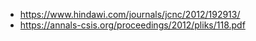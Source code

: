 - https://www.hindawi.com/journals/jcnc/2012/192913/
- https://annals-csis.org/proceedings/2012/pliks/118.pdf